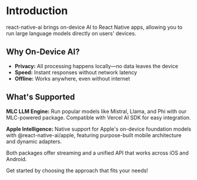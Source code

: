 # Introduction

react-native-ai brings on-device AI to React Native apps, allowing you to run large language models directly on users' devices.

## Why On-Device AI?

- **Privacy:** All processing happens locally—no data leaves the device
- **Speed:** Instant responses without network latency  
- **Offline:** Works anywhere, even without internet

## What's Supported

**MLC LLM Engine:** Run popular models like Mistral, Llama, and Phi with our MLC-powered package. Compatible with Vercel AI SDK for easy integration.

**Apple Intelligence:** Native support for Apple's on-device foundation models with @react-native-ai/apple, featuring purpose-built mobile architecture and dynamic adapters.

Both packages offer streaming and a unified API that works across iOS and Android.

Get started by choosing the approach that fits your needs!
